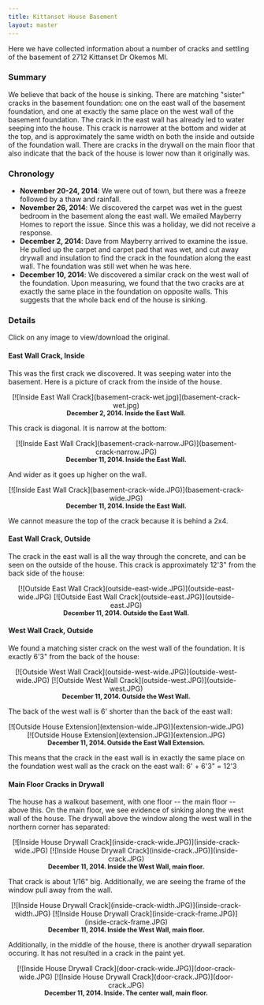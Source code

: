 ```yaml
---
title: Kittanset House Basement
layout: master
---
```


<style type="text/css">
.image {
  width: 95%;
  border: 1;
  text-align: center;  
}
.image img {
  width: 70%;
  text-align: center;
  margin: 2 2 2 2
}
.pair img {
  width: 45%;
}
.caption {
  display: block;
  font-weight: bold;
  text-align: center;
  font-size: 90%;
}
</style>


Here we have collected information about a number of cracks and settling of the basement of 2712 Kittanset Dr Okemos MI.

### Summary

We believe that back of the house is sinking.   There are matching "sister" cracks in the basement foundation: one on
the east wall of the basement foundation, and one at exactly the same place on the west wall of the basement foundation.
The crack in the east wall has already led to water seeping into the house.  This crack is narrower at the bottom and
wider at the top, and is approximately the same width on both the inside and outside of the foundation wall.  There are
cracks in the drywall on the main floor that also indicate that the back of the house is lower now than it originally
was.

### Chronology

* **November 20-24, 2014**: We were out of town, but there was a freeze followed by a thaw and rainfall.
* **November 26, 2014**: We discovered the carpet was wet in the guest bedroom in the basement along the east wall.  We
emailed Mayberry Homes to report the issue.  Since this was a holiday, we did not receive a response.
* **December 2, 2014**: Dave from Mayberry arrived to examine the issue.  He pulled up the carpet and carpet pad that
was wet, and cut away drywall and insulation to find the crack in the foundation along the east wall.  The foundation
was still wet when he was here.
* **December 10, 2014**: We discovered a similar crack on the west wall of the foundation.  Upon measuring, we found
that the two cracks are at exactly the same place in the foundation on opposite walls. This suggests that the whole back
end of the house is sinking.

### Details

Click on any image to view/download the original.

#### East Wall Crack, Inside

This was the first crack we discovered.  It was seeping water into the basement.  Here is a picture of crack from the
inside of the house.

<div class="image" markdown="1">
[![Inside East Wall Crack](basement-crack-wet.jpg)](basement-crack-wet.jpg)
<span class="caption">December 2, 2014.  Inside the East Wall.</span>
</div>

This crack is diagonal. It is narrow at the bottom:

<div class="image" markdown="1">
[![Inside East Wall Crack](basement-crack-narrow.JPG)](basement-crack-narrow.JPG)
<span class="caption">December 11, 2014.  Inside the East Wall.</span>
</div>

And wider as it goes up higher on the wall.  

<div class="image" markdown="1">
[![Inside East Wall Crack](basement-crack-wide.JPG)](basement-crack-wide.JPG)
<span class="caption">December 11, 2014.  Inside the East Wall.</span>
</div>

We cannot measure the top of the crack because it is behind a 2x4.

#### East Wall Crack, Outside

The crack in the east wall is all the way through the concrete, and can be seen on the outside of the house.  This crack
is approximately 12'3" from the back side of the house:

<div class="image pair" markdown="1">
[![Outside East Wall Crack](outside-east-wide.JPG)](outside-east-wide.JPG)
[![Outside East Wall Crack](outside-east.JPG)](outside-east.JPG)
<span class="caption">December 11, 2014.  Outside the East Wall.</span>
</div>

#### West Wall Crack, Outside

We found a matching sister crack on the west wall of the foundation.  It is exactly 6'3" from the back of the house:

<div class="image pair" markdown="1">
[![Outside West Wall Crack](outside-west-wide.JPG)](outside-west-wide.JPG)
[![Outside West Wall Crack](outside-west.JPG)](outside-west.JPG)
<span class="caption">December 11, 2014.  Outside the West Wall.</span>
</div>

The back of the west wall is 6' shorter than the back of the east wall:

<div class="image pair" markdown="1">
[![Outside House Extension](extension-wide.JPG)](extension-wide.JPG)
[![Outside House Extension](extension.JPG)](extension.JPG)
<span class="caption">December 11, 2014.  Outside the East Wall Extension.</span>
</div>

This means that the crack in the east wall is in exactly the same place on the foundation west wall as the crack on the
east wall:  6' + 6'3" = 12'3

#### Main Floor Cracks in Drywall

The house has a walkout basement, with one floor -- the main floor -- above this.  On the main floor, we see evidence of
sinking along the west wall of the house.  The drywall above the window along the west wall in the northern corner has
separated:

<div class="image pair" markdown="1">
[![Inside House Drywall Crack](inside-crack-wide.JPG)](inside-crack-wide.JPG)
[![Inside House Drywall Crack](inside-crack.JPG)](inside-crack.JPG)
<span class="caption">December 11, 2014.  Inside the West Wall, main floor.</span>
</div>

That crack is about 1/16" big.  Additionally, we are seeing the frame of the window pull away from the wall.

<div class="image pair" markdown="1">
[![Inside House Drywall Crack](inside-crack-width.JPG)](inside-crack-width.JPG)
[![Inside House Drywall Crack](inside-crack-frame.JPG)](inside-crack-frame.JPG)
<span class="caption">December 11, 2014.  Inside the West Wall, main floor.</span>
</div>

Additionally, in the middle of the house, there is another drywall separation occuring.  It has not resulted in a crack
in the paint yet.

<div class="image pair" markdown="1">
[![Inside House Drywall Crack](door-crack-wide.JPG)](door-crack-wide.JPG)
[![Inside House Drywall Crack](door-crack.JPG)](door-crack.JPG)
<span class="caption">December 11, 2014.  Inside. The center wall, main floor.</span>
</div>

